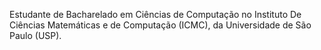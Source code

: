 Estudante de Bacharelado em Ciências de Computação no Instituto De Ciências Matemáticas e de Computação (ICMC), da Universidade de São Paulo (USP).
